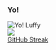 ### Yo! 
![Yo! Luffy](https://gifdb.com/images/high/yo-child-luffy-r185fas1ytgepv89.gif)
</br>
![](https://komarev.com/ghpvc/?username=codingstark-dev)
</br>
[GitHub Streak](https://streak-stats.demolab.com?user=codingstark-dev&theme=github-dark)
